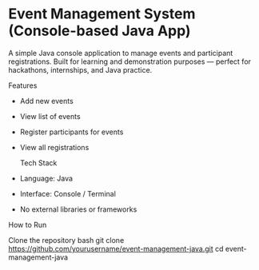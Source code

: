 # Event Management System (Console-based Java App)

A simple Java console application to manage events and participant registrations. Built for learning and demonstration purposes — perfect for hackathons, internships, and Java practice.

Features

- Add new events
- View list of events
- Register participants for events
- View all registrations

  Tech Stack

- Language: Java
- Interface: Console / Terminal
- No external libraries or frameworks

 How to Run

Clone the repository
bash
git clone https://github.com/yourusername/event-management-java.git
cd event-management-java
